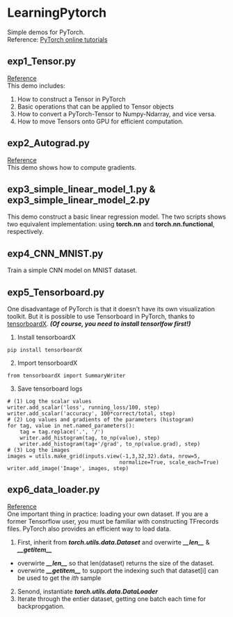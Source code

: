 # LearningPytorch
Simple demos for PyTorch.  
Reference: [PyTorch online tutorials](http://pytorch.org/tutorials/)

## exp1_Tensor.py   
[Reference](http://pytorch.org/tutorials/beginner/blitz/tensor_tutorial.html#sphx-glr-beginner-blitz-tensor-tutorial-py)      
This demo includes:
1. How to construct a Tensor in PyTorch
2. Basic operations that can be applied to Tensor objects
3. How to convert a PyTorch-Tensor to Numpy-Ndarray, and vice versa.
4. How to move Tensors onto GPU for efficient computation.

## exp2_Autograd.py   
[Reference](http://pytorch.org/tutorials/beginner/blitz/autograd_tutorial.html)    
This demo shows how to compute gradients.   

## exp3_simple_linear_model_1.py & exp3_simple_linear_model_2.py   
This demo construct a basic linear regression model. The two scripts shows two equivalent implementation: using **torch.nn** and **torch.nn.functional**, respectively.  

## exp4_CNN_MNIST.py  
Train a simple CNN model on MNIST dataset.   

## exp5_Tensorboard.py
One disadvantage of PyTorch is that it doesn't have its own visualization toolkit. But it is possible to use Tensorboard in PyTorch, thanks to [tensorboardX]((https://github.com/lanpa/tensorboard-pytorch)). ***(Of course, you need to install tensorlfow first!)***  

1. Install tensorboardX
```
pip install tensorboardX
```
2. Import tensorboardX
```
from tensorboardX import SummaryWriter
```
3. Save tensorboard logs
```
# (1) Log the scalar values
writer.add_scalar('loss', running_loss/100, step)
writer.add_scalar('accuracy', 100*correct/total, step)
# (2) Log values and gradients of the parameters (histogram)
for tag, value in net.named_parameters():
    tag = tag.replace('.', '/')
    writer.add_histogram(tag, to_np(value), step)
    writer.add_histogram(tag+'/grad', to_np(value.grad), step)
# (3) Log the images
images = utils.make_grid(inputs.view(-1,3,32,32).data, nrow=5,
                                    normalize=True, scale_each=True)
writer.add_image('Image', images, step)
```

## exp6_data_loader.py
[Reference](http://pytorch.org/tutorials/beginner/data_loading_tutorial.html)    
One important thing in practice: loading your own dataset. If you are a former Tensorflow user, you must be familiar with constructing TFrecords files. PyTorch also provides an efficient way to load data.

1. First, inherit from ***torch.utils.data.Dataset*** and overwirte ***\_\_len\_\_*** & ***\_\_getitem\_\_***
* overwirte ***\_\_len\_\_*** so that len(dataset) returns the size of the dataset.
* overwirte ***\_\_getitem\_\_*** to support the indexing such that dataset[i] can be used to get the *ith* sample
2. Senond, instantiate ***torch.utils.data.DataLoader***
3. Iterate through the entier dataset, getting one batch each time for backpropgation.
